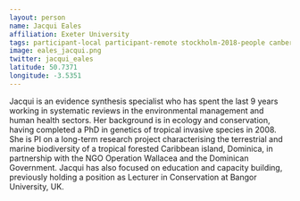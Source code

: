 ```yaml
---
layout: person
name: Jacqui Eales
affiliation: Exeter University
tags: participant-local participant-remote stockholm-2018-people canberra-2019-people stockholm-2018-local canberra-2019-remote
image: eales_jacqui.png
twitter: jacqui_eales
latitude: 50.7371
longitude: -3.5351
---
```

Jacqui is an evidence synthesis specialist who has spent the last 9 years working in systematic reviews in the environmental management and human health sectors. Her background is in ecology and conservation, having completed a PhD in genetics of tropical invasive species in 2008. She is PI on a long-term research project characterising the terrestrial and marine biodiversity of a tropical forested Caribbean island, Dominica, in partnership with the NGO Operation Wallacea and the Dominican Government. Jacqui has also focused on education and capacity building, previously holding a position as Lecturer in Conservation at Bangor University, UK.